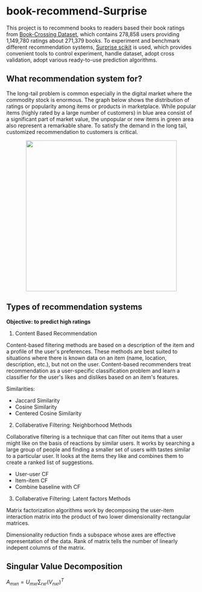 # book-recommend-Surprise

This project is to recommend books to readers based their book ratings from [Book-Crossing Dataset](http://www2.informatik.uni-freiburg.de/~cziegler/BX/), which contains 278,858 users providing 1,149,780 ratings about 271,379 books. To experiment and benchmark different recommendation systems, [Surprise scikit](http://surpriselib.com/) is used, which provides convenient tools to control experiment, handle dataset, adopt cross validation, adopt various ready-to-use prediction algorithms.

## What recommendation system for?

The long-tail problem is common especially in the digital market where the commodity stock is enormous. The graph below shows the distribution of ratings or popularity among items or products in marketplace. While popular items (highly rated by a large number of customers) in blue area consist of a significant part of market value, the unpopular or new items in green area also represent a remarkable share. To satisfy the demand in the long tail, customized recommendation to customers is critical.

<p align="center">
  <img src="https://miro.medium.com/max/1088/1*9V4i7s4ZxFHMxylZdd6KQg.png" width=400 />
</p>

## Types of recommendation systems

**Objective: to predict high ratings**

1. Content Based Recommendation

Content-based filtering methods are based on a description of the item and a profile of the user's preferences. These methods are best suited to situations where there is known data on an item (name, location, description, etc.), but not on the user. Content-based recommenders treat recommendation as a user-specific classification problem and learn a classifier for the user's likes and dislikes based on an item's features.

Similarities:
* Jaccard Similarity
* Cosine Similarity
* Centered Cosine Similarity

2. Collaberative Filtering: Neighborhood Methods

Collaborative filtering is a technique that can filter out items that a user might like on the basis of reactions by similar users. It works by searching a large group of people and finding a smaller set of users with tastes similar to a particular user. It looks at the items they like and combines them to create a ranked list of suggestions.

* User-user CF
* Item-item CF
* Combine baseline with CF

3. Collaberative Filtering: Latent factors Methods

Matrix factorization algorithms work by decomposing the user-item interaction matrix into the product of two lower dimensionality rectangular matrices.

Dimensionality reduction finds a subspace whose axes are effective representation of the data. Rank of matrix tells the number of linearly indepent columns of the matrix.

## Singular Value Decomposition

$A_{m x n} = U_{m x r} \sum_{r x r} (V_{n x r})^T$


